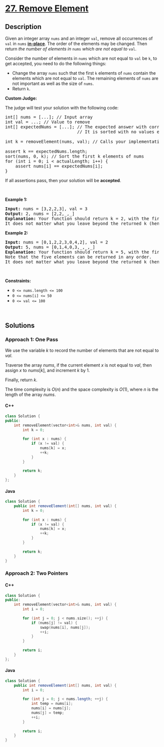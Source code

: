 # [27. Remove Element](https://leetcode.com/problems/remove-element)

## Description

<p>Given an integer array <code>nums</code> and an integer <code>val</code>, remove all occurrences of <code>val</code> in <code>nums</code> <a href="https://en.wikipedia.org/wiki/In-place_algorithm" target="_blank"><strong>in-place</strong></a>. The order of the elements may be changed. Then return <em>the number of elements in </em><code>nums</code><em> which are not equal to </em><code>val</code>.</p>

<p>Consider the number of elements in <code>nums</code> which are not equal to <code>val</code> be <code>k</code>, to get accepted, you need to do the following things:</p>

<ul>
    <li>Change the array <code>nums</code> such that the first <code>k</code> elements of <code>nums</code> contain the elements which are not equal to <code>val</code>. The remaining elements of <code>nums</code> are not important as well as the size of <code>nums</code>.</li>
    <li>Return <code>k</code>.</li>
</ul>

<p><strong>Custom Judge:</strong></p>

<p>The judge will test your solution with the following code:</p>

<pre>
int[] nums = [...]; // Input array
int val = ...; // Value to remove
int[] expectedNums = [...]; // The expected answer with correct length.
                            // It is sorted with no values equaling val.

int k = removeElement(nums, val); // Calls your implementation

assert k == expectedNums.length;
sort(nums, 0, k); // Sort the first k elements of nums
for (int i = 0; i &lt; actualLength; i++) {
    assert nums[i] == expectedNums[i];
}
</pre>

<p>If all assertions pass, then your solution will be <strong>accepted</strong>.</p>
<p>&nbsp;</p>

<p><strong class="example">Example 1:</strong></p>
<pre>
<strong>Input:</strong> nums = [3,2,2,3], val = 3
<strong>Output:</strong> 2, nums = [2,2,_,_]
<strong>Explanation:</strong> Your function should return k = 2, with the first two elements of nums being 2.
It does not matter what you leave beyond the returned k (hence they are underscores).
</pre>

<p><strong class="example">Example 2:</strong></p>
<pre>
<strong>Input:</strong> nums = [0,1,2,2,3,0,4,2], val = 2
<strong>Output:</strong> 5, nums = [0,1,4,0,3,_,_,_]
<strong>Explanation:</strong> Your function should return k = 5, with the first five elements of nums containing 0, 0, 1, 3, and 4.
Note that the five elements can be returned in any order.
It does not matter what you leave beyond the returned k (hence they are underscores).
</pre>
<p>&nbsp;</p>

<p><strong>Constraints:</strong></p>
<ul>
    <li><code>0 &lt;= nums.length &lt;= 100</code></li>
    <li><code>0 &lt;= nums[i] &lt;= 50</code></li>
    <li><code>0 &lt;= val &lt;= 100</code></li>
</ul>
<p>&nbsp;</p>

## Solutions

### **Approach 1: One Pass**

We use the variable $k$ to record the number of elements that are not equal to $val$.

Traverse the array $nums$, if the current element $x$ is not equal to $val$, then assign $x$ to $nums[k]$, and increment $k$ by $1$.

Finally, return $k$.

The time complexity is $O(n)$ and the space complexity is $O(1)$, where $n$ is the length of the array $nums$.

<!-- tabs:start -->

#### C++

```cpp
class Solution {
public:
    int removeElement(vector<int>& nums, int val) {
        int k = 0;
        
        for (int x : nums) {
            if (x != val) {
                nums[k] = x;
                ++k;
            }
        }
        
        return k;
    }
};
```

#### Java

```java
class Solution {
    public int removeElement(int[] nums, int val) {
        int k = 0;
        
        for (int x : nums) {
            if (x != val) {
                nums[k] = x;
                ++k;
            }
        }
        
        return k;
    }
}
```

<!-- tabs:end -->

### **Approach 2: Two Pointers**

<!-- tabs:start -->

#### C++

```cpp
class Solution {
public:
    int removeElement(vector<int>& nums, int val) {
        int i = 0;
        
        for (int j = 0; j < nums.size(); ++j) {
            if (nums[j] != val) {
                swap(nums[i], nums[j]);
                ++i;
            }
        }
        
        return i;
    }
};
```

#### Java

```java
class Solution {
    public int removeElement(int[] nums, int val) {
        int i = 0;
        
        for (int j = 0; j < nums.length; ++j) {
            int temp = nums[i];
            nums[i] = nums[j];
            nums[j] = temp;
            ++i;
        }
        
        return i;
    }
}
```

<!-- tabs:end -->